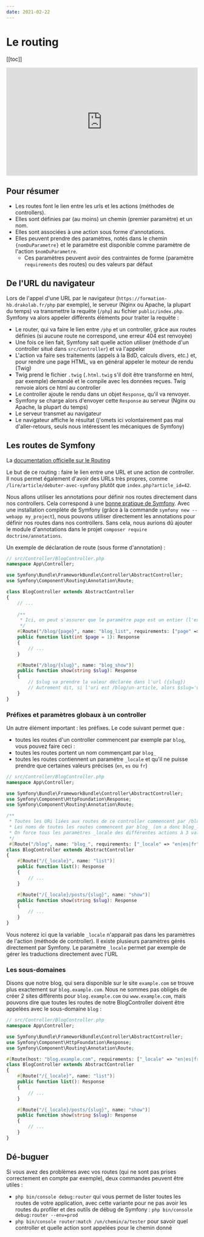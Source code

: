 ```yaml
---
date: 2021-02-22
---
```


# Le routing

[[toc]]

<div style="position: relative; padding-bottom: 56.25%; height: 0;"><iframe src="https://www.loom.com/embed/12a92f13e0354bfcbfc291f50222ca51" frameborder="0" webkitallowfullscreen mozallowfullscreen allowfullscreen style="position: absolute; top: 0; left: 0; width: 100%; height: 100%;"></iframe></div>


## Pour résumer

- Les routes font le lien entre les urls et les actions (méthodes de controllers).
- Elles sont définies par (au moins) un chemin (premier paramètre) et un nom.
- Elles sont associées à une action sous forme d'annotations.
- Elles peuvent prendre des paramètres, notés dans le chemin `{nomDuParametre}` et le paramètre est disponible comme paramètre de l'action `$nomDuParametre`.
  - Ces paramètres peuvent avoir des contraintes de forme (paramètre `requirements` des routes) ou des valeurs par défaut


## De l'URL du navigateur

Lors de l'appel d'une URL par le navigateur (`https://formation-hb.drakolab.fr/php` par exemple), le serveur (Nginx ou Apache, la plupart du temps) va transmettre la requête (`/php`) au fichier `public/index.php`. Symfony va alors appeler différents éléments pour traiter la requête :

- Le router, qui va faire le lien entre `/php` et un controller, grâce aux routes définies (si aucune route ne correspond, une erreur 404 est renvoyée)
- Une fois ce lien fait, Symfony sait quelle action utiliser (méthode d'un controller situé dans `src/Controller`) et va l'appeler
- L'action va faire ses traitements (appels à la BdD, calculs divers, etc.) et, pour rendre une page HTML, va en général appeler le moteur de rendu (Twig)
- Twig prend le fichier `.twig` (`.html.twig` s'il doit être transformé en html, par exemple) demandé et le compile avec les données reçues. Twig renvoie alors ce html au controller
- Le controller ajoute le rendu dans un objet `Response`, qu'il va renvoyer.
- Symfony se charge alors d'envoyer cette `Response` au serveur (Nginx ou Apache, la plupart du temps)
- Le serveur transmet au navigateur
- Le navigateur affiche le résultat (j'omets ici volontairement pas mal d'aller-retours, seuls nous intéressent les mécaniques de Symfony)

## Les routes de Symfony

La [documentation officielle sur le Routing](https://symfony.com/doc/current/routing.html)

Le but de ce routing : faire le lien entre une URL et une action de controller. Il nous permet également d'avoir des URLs très propres, comme `/lire/article/debuter-avec-symfony` plutôt que `index.php?article_id=42`.

Nous allons utiliser les annotations pour définir nos routes directement dans nos controllers. Cela correspond à une [bonne pratique de Symfony](https://symfony.com/doc/current/best_practices.html). Avec une installation complète de Symfony (grâce à la commande `symfony new --webapp my_project`), nous pouvons utiliser directement les annotations pour définir
nos routes dans nos controllers. Sans cela, nous aurions dû ajouter le module d'annotations dans le projet `composer require doctrine/annotations`.

Un exemple de déclaration de route (sous forme d'annotation) :

```php
// src/Controller/BlogController.php
namespace App\Controller;

use Symfony\Bundle\FrameworkBundle\Controller\AbstractController;
use Symfony\Component\Routing\Annotation\Route;

class BlogController extends AbstractController
{
    // ...
    
    /**
     * Ici, on peut s'assurer que le paramètre page est un entier (l'expression régulière \d+ fait cette vérification)
     */
    #[Route("/blog/{page}", name: "blog_list", requirements: ["page" => "\d+"])]
    public function list(int $page = 1): Response
    {
        // ...
    }

    #[Route("/blog/{slug}", name: "blog_show")]
    public function show(string $slug): Response
    {
        // $slug va prendre la valeur déclarée dans l'url ({slug})
        // Autrement dit, si l'uri est /blog/un-article, alors $slug='un-article'
    }
}
```

### Préfixes et paramètres globaux à un controller

Un autre élément important : les préfixes. Le code suivant permet que :

- toutes les routes d'un controller commencent par exemple par `blog`, vous pouvez faire ceci :
- toutes les routes portent un nom commençant par `blog_`
- toutes les routes contiennent un paramètre `_locale` et qu'il ne puisse prendre que certaines valeurs précises (`en`, `es` ou `fr`)

```php
// src/Controller/BlogController.php
namespace App\Controller;

use Symfony\Bundle\FrameworkBundle\Controller\AbstractController;
use Symfony\Component\HttpFoundation\Response;
use Symfony\Component\Routing\Annotation\Route;

/**
 * Toutes les URi liées aux routes de ce controller commencent par /blog
 * Les noms de toutes les routes commencent par blog_ (on a donc blog_list et blog_show ici)
 * On force tous les paramètres _locale des différentes actions à 3 valeurs possibles : en, es ou fr
 */
 #[Route("/blog", name: "blog_", requirements: ["_locale" => "en|es|fr"])]
class BlogController extends AbstractController
{
    #[Route("/{_locale}", name: "list")]
    public function list(): Response
    {
        // ...
    }

    #[Route("/{_locale}/posts/{slug}", name: "show")]
    public function show(string $slug): Response
    {
        // ...
    }
}
```

Vous noterez ici que la variable `_locale` n'apparait pas dans les paramètres de l'action (méthode de controller). Il existe plusieurs paramètres gérés directement par Symfony. Le paramètre `_locale` permet par exemple de gérer les traductions directement avec l'URL

### Les sous-domaines

Disons que notre blog, qui sera disponible sur le site `example.com` se trouve plus exactement sur `blog.example.com`. Nous ne sommes pas obligés de créer 2 sites différents pour `blog.example.com` ou `www.example.com`, mais pouvons dire que toutes les routes de notre BlogController doivent être appelées avec le sous-domaine `blog` :

```php
// src/Controller/BlogController.php
namespace App\Controller;

use Symfony\Bundle\FrameworkBundle\Controller\AbstractController;
use Symfony\Component\HttpFoundation\Response;
use Symfony\Component\Routing\Annotation\Route;

#[Route(host: "blog.example.com", requirements: ["_locale" => "en|es|fr"], name: "blog_"]
class BlogController extends AbstractController
{
    #[Route("/{_locale}", name: "list")]
    public function list(): Response
    {
        // ...
    }

    #[Route("/{_locale}/posts/{slug}", name: "show")]
    public function show(string $slug): Response
    {
        // ...
    }
}
```

## Dé-buguer

Si vous avez des problèmes avec vos routes (qui ne sont pas prises correctement en compte par exemple), deux commandes peuvent être utiles :

- `php bin/console debug:router` qui vous permet de lister toutes les routes de votre application, avec cette variante pour ne pas avoir les routes du profiler et des outils de débug de Symfony : `php bin/console debug:router --env=prod`
- `php bin/console router:match /un/chemin/a/tester` pour savoir quel controller et quelle action sont appelées pour le chemin donné


